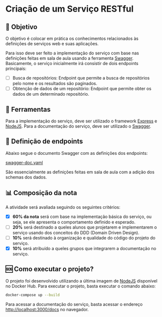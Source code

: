 # Criação de um Serviço RESTful

## 🎯 Objetivo

O objetivo é colocar em prática os conhecimentos relacionados às definições de serviços web e suas aplicações.

Para isso deve ser feito a implementação do serviço com base nas definições feitas em sala de aula usando a ferramenta [Swagger](https://swagger.io). Basicamente, o serviço inicialmente irá consistir de dois endpoints principais:

- [ ]  Busca de repositórios: Endpoint que permite a busca de repositórios pelo nome e os resultados são paginados.
- [ ]  Obtenção de dados de um repositório: Endpoint que permite obter os dados de um determinado repositório.

## 🔪 Ferramentas

Para a implementação do serviço, deve ser utilizado o framework [Express](https://expressjs.com) e [NodeJS](https://nodejs.org/en/).
Para a documentação do serviço, deve ser utilizado o [Swagger](https://swagger.io).

## 📑 Definição de endpoints

Abaixo segue o documento Swagger com as definições dos endpoints:

[swagger-doc.yaml](swagger-doc.yaml)

São essencialmente as definições feitas em sala de aula com a adição dos schemas dos dados.

## 📊 Composição da nota

A atividade será avaliada seguindo os seguintes critérios:

- [X]  **60% da nota** será com base na implementação básica do serviço, ou seja, se ele apresenta o comportamento definido e esperado.
- [ ]  **20%** será destinado a queles alunos que projetarem e implementarem o serviço usando dos conceitos do DDD (Domain Driven Design).
- [ ]  **10%** será destinado à organização e qualidade do código do projeto do serviço.
- [X]  **10%** será atribuído a queles grupos que integrarem a documentação no serviço.

## 🆘 Como executar o projeto?

O projeto foi desenvolvido utilizando a última imagem de [NodeJS](https://hub.docker.com/_/node) disponível no Docker Hub. Para executar o projeto, basta executar o comando abaixo:

```bash
docker-compose up --build
```

Para acessar a documentação do serviço, basta acessar o endereço [http://localhost:3000/docs](http://localhost:3000/docs) no navegador.